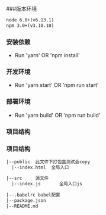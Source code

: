 ###版本环境
```html
node 6.0+(v6.13.1)
npm 3.0+(v3.10.10)
```

### 安装依赖
* Run 'yarn' OR 'npm install'

### 开发环境
* Run 'yarn start' OR 'npm run start'

### 部署环境
* Run 'yarn build' OR 'npm run build'

### 项目结构
### 项目结构
```html
|--public  此文件下打包盒测试会copy
  |--index.html  全局入口
  
|--src     源文件
  |--index.js       全局入口js
  
|--.babelrc babel配置
|--package.json
|--README.md
```